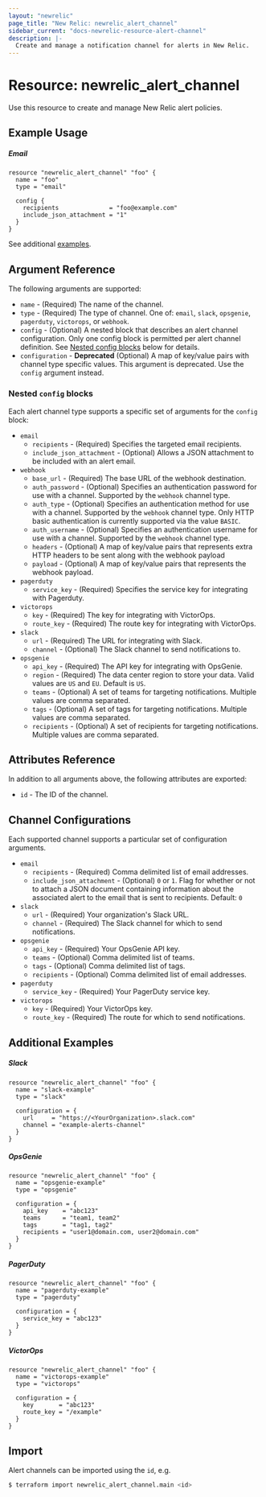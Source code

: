 ```yaml
---
layout: "newrelic"
page_title: "New Relic: newrelic_alert_channel"
sidebar_current: "docs-newrelic-resource-alert-channel"
description: |-
  Create and manage a notification channel for alerts in New Relic.
---
```


# Resource: newrelic\_alert\_channel

Use this resource to create and manage New Relic alert policies.

## Example Usage

##### Email
```hcl
resource "newrelic_alert_channel" "foo" {
  name = "foo"
  type = "email"

  config {
    recipients              = "foo@example.com"
    include_json_attachment = "1"
  }
}
```
See additional [examples](#additional-examples).

## Argument Reference

The following arguments are supported:

  * `name` - (Required) The name of the channel.
  * `type` - (Required) The type of channel.  One of: `email`, `slack`, `opsgenie`, `pagerduty`, `victorops`, or `webhook`.
  * `config` - (Optional) A nested block that describes an alert channel configuration.  Only one config block is permitted per alert channel definition.  See [Nested config blocks](#nested-`config`-blocks) below for details.
  * `configuration` - **Deprecated** (Optional) A map of key/value pairs with channel type specific values. This argument is deprecated.  Use the `config` argument instead.

### Nested `config` blocks

Each alert channel type supports a specific set of arguments for the `config` block:

  * `email`
    * `recipients` - (Required) Specifies the targeted email recipients.
    * `include_json_attachment` - (Optional) Allows a JSON attachment to be included with an alert email.
  * `webhook`
    * `base_url` - (Required) The base URL of the webhook destination.
    * `auth_password` - (Optional) Specifies an authentication password for use with a channel.  Supported by the `webhook` channel type.
    * `auth_type` - (Optional) Specifies an authentication method for use with a channel.  Supported by the `webhook` channel type.  Only HTTP basic authentication is currently supported via the value `BASIC`.
    * `auth_username` - (Optional) Specifies an authentication username for use with a channel.  Supported by the `webhook` channel type.
    * `headers` - (Optional) A map of key/value pairs that represents extra HTTP headers to be sent along with the webhook payload
    * `payload` - (Optional) A map of key/value pairs that represents the webhook payload.
  * `pagerduty`
    * `service_key` - (Required) Specifies the service key for integrating with Pagerduty.
  * `victorops`
    * `key` - (Required) The key for integrating with VictorOps.
    * `route_key` - (Required) The route key for integrating with VictorOps.
  * `slack`
    * `url` - (Required) The URL for integrating with Slack.
    * `channel` - (Optional) The Slack channel to send notifications to.
  * `opsgenie`
    * `api_key` - (Required) The API key for integrating with OpsGenie.
    * `region` - (Required) The data center region to store your data.  Valid values are `US` and `EU`.  Default is `US`.
    * `teams` - (Optional) A set of teams for targeting notifications. Multiple values are comma separated.
    * `tags` - (Optional) A set of tags for targeting notifications. Multiple values are comma separated.
    * `recipients` - (Optional) A set of recipients for targeting notifications.  Multiple values are comma separated.

## Attributes Reference

In addition to all arguments above, the following attributes are exported:

  * `id` - The ID of the channel.

## Channel Configurations

Each supported channel supports a particular set of configuration arguments.

  * `email`
    * `recipients` - (Required) Comma delimited list of email addresses.
    * `include_json_attachment` - (Optional) `0` or `1`. Flag for whether or not to attach a JSON document containing information about the associated alert to the email that is sent to recipients. Default: `0`
  * `slack`
    * `url` - (Required) Your organization's Slack URL.
    * `channel` - (Required) The Slack channel for which to send notifications.
  * `opsgenie`
    * `api_key` - (Required) Your OpsGenie API key.
    * `teams` - (Optional) Comma delimited list of teams.
    * `tags` - (Optional) Comma delimited list of tags.
    * `recipients` - (Optional) Comma delimited list of email addresses.
  * `pagerduty`
    * `service_key` - (Required) Your PagerDuty service key.
  * `victorops`
    * `key` - (Required) Your VictorOps key.
    * `route_key` - (Required) The route for which to send notifications.

## Additional Examples

##### Slack
```hcl
resource "newrelic_alert_channel" "foo" {
  name = "slack-example"
  type = "slack"

  configuration = {
    url     = "https://<YourOrganization>.slack.com"
    channel = "example-alerts-channel"
  }
}
```

##### OpsGenie
```hcl
resource "newrelic_alert_channel" "foo" {
  name = "opsgenie-example"
  type = "opsgenie"

  configuration = {
    api_key    = "abc123"
    teams      = "team1, team2"
    tags       = "tag1, tag2"
    recipients = "user1@domain.com, user2@domain.com"
  }
}
```

##### PagerDuty
```hcl
resource "newrelic_alert_channel" "foo" {
  name = "pagerduty-example"
  type = "pagerduty"

  configuration = {
    service_key = "abc123"
  }
}
```

##### VictorOps
```hcl
resource "newrelic_alert_channel" "foo" {
  name = "victorops-example"
  type = "victorops"

  configuration = {
    key       = "abc123"
    route_key = "/example"
  }
}
```

## Import

Alert channels can be imported using the `id`, e.g.

```bash
$ terraform import newrelic_alert_channel.main <id>
```
